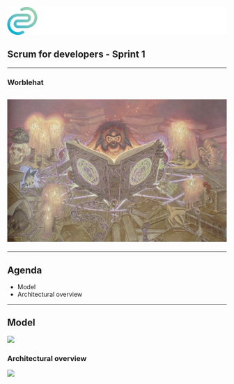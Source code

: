 <!-- .slide: data-background="img/background_title.jpg" data-state="intro" class="center" -->
![](img/cc_logo.png) <!-- .element: class="cc_logo" -->
## Scrum for developers - Sprint 1 <!-- .element: class="heading" -->
----
### Worblehat <!-- .element: class="heading" -->
![](img/Worblehat.jpg)
---
<!-- .slide: style="font-size: 0.7em" -->
---

## Agenda <!-- .slide: class="center" style="text-align: center"-->
* Model
* Architectural overview

---

## Model <!-- .slide: class="center" style="text-align: center"-->
![](img/Worblehat-model.png)

### Architectural overview
![](img/Worblehat-architecture.png)

